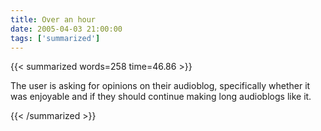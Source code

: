 ```yaml
---
title: Over an hour
date: 2005-04-03 21:00:00
tags: ['summarized']
---
```


{{< summarized words=258 time=46.86 >}}

The user is asking for opinions on their audioblog, specifically whether it was enjoyable and if they should continue making long audioblogs like it.

{{< /summarized >}}